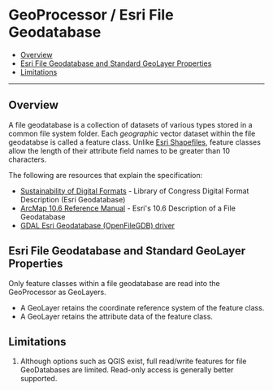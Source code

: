 # GeoProcessor / Esri File Geodatabase

*   [Overview](#overview)
*   [Esri File Geodatabase and Standard GeoLayer Properties](#esri-file-geodatabase-and-standard-geolayer-properties)
*   [Limitations](#limitations)

----------------

## Overview ##

A file geodatabase is a collection of datasets of various types stored in a common file system folder.
Each *geographic* vector dataset within the file geodatabse is called a feature class.
Unlike [Esri Shapefiles](../EsriShapefile/EsriShapefile.md),
feature classes allow the length of their attribute field names to be greater than 10 characters.

The following are resources that explain the specification:

*   [Sustainability of Digital Formats](https://www.loc.gov/preservation/digital/formats/fdd/fdd000294.shtml) - Library of Congress Digital Format Description (Esri Geodatabase)
*   [ArcMap 10.6 Reference Manual](http://desktop.arcgis.com/en/arcmap/latest/manage-data/administer-file-gdbs/file-geodatabases.htm) - Esri's 10.6 Description of a File Geodatabase
*   [GDAL Esri Geodatabase (OpenFileGDB) driver](https://gdal.org/drivers/vector/openfilegdb.html#vector-openfilegdb)

## Esri File Geodatabase and Standard GeoLayer Properties ##

Only feature classes within a file geodatabase are read into the GeoProcessor as GeoLayers. 

*   A GeoLayer retains the coordinate reference system of the feature class. 
*   A GeoLayer retains the attribute data of the feature class.

## Limitations ##

1.  Although options such as QGIS exist, full read/write features for file GeoDatabases are limited.
    Read-only access is generally better supported.
